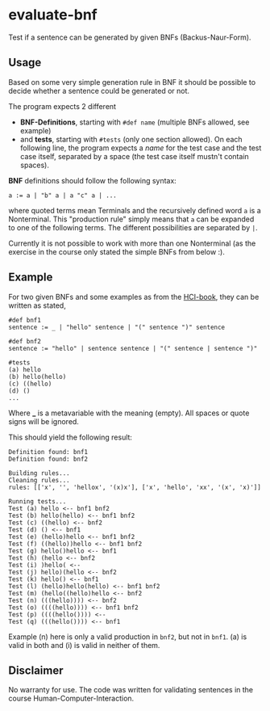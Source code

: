 evaluate-bnf
============

Test if a sentence can be generated by given BNFs (Backus-Naur-Form).

## Usage
Based on some very simple generation rule in BNF it should be possible to decide whether a sentence could be generated or not.

The program expects 2 different 

 * **BNF-Definitions**, starting with `#def name` (multiple BNFs allowed, see example)
 * and **tests**, starting with `#tests` (only one section allowed). On each following line, the program expects a _name_ for the test case and the test case itself, separated by a space (the test case itself mustn't contain spaces).

**BNF** definitions should follow the following syntax:

    a := a | "b" a | a "c" a | ...

where quoted terms mean Terminals and the recursively defined word `a` is a Nonterminal. This "production rule" simply means that `a` can be expanded to one of the following terms. The different possibilities are separated by `|`.

Currently it is not possible to work with more than one Nonterminal (as the exercise in the course only stated the simple BNFs from below :).

## Example

For two given BNFs and some examples as from the [HCI-book](http://www.hcibook.com/e3/), they can be written as stated, 

    #def bnf1
    sentence := _ | "hello" sentence | "(" sentence ")" sentence

    #def bnf2
    sentence := "hello" | sentence sentence | "(" sentence | sentence ")"

    #tests
    (a) hello
    (b) hello(hello)
    (c) ((hello)
    (d) ()
    ...

Where **_** is a metavariable with the meaning (empty). All spaces or quote signs will be ignored.

This should yield the following result:

    Definition found: bnf1
    Definition found: bnf2

    Building rules...
    Cleaning rules...
    rules: [['x', '', 'hellox', '(x)x'], ['x', 'hello', 'xx', '(x', 'x)']]

    Running tests...
    Test (a) hello <-- bnf1 bnf2 
    Test (b) hello(hello) <-- bnf1 bnf2 
    Test (c) ((hello) <-- bnf2 
    Test (d) () <-- bnf1 
    Test (e) (hello)hello <-- bnf1 bnf2 
    Test (f) ((hello))hello <-- bnf1 bnf2 
    Test (g) hello()hello <-- bnf1 
    Test (h) (hello <-- bnf2 
    Test (i) )hello( <-- 
    Test (j) hello)(hello <-- bnf2 
    Test (k) hello() <-- bnf1 
    Test (l) (hello)hello(hello) <-- bnf1 bnf2 
    Test (m) (hello((hello)hello <-- bnf2 
    Test (n) (((hello)))) <-- bnf2 
    Test (o) ((((hello)))) <-- bnf1 bnf2 
    Test (p) ((((hello()))) <-- 
    Test (q) (((hello()))) <-- bnf1 

Example (n) here is only a valid production in `bnf2`, but not in `bnf1`. (a) is valid in both and (i) is valid in neither of them.

## Disclaimer
No warranty for use. The code was written for validating sentences in the course Human-Computer-Interaction. 
